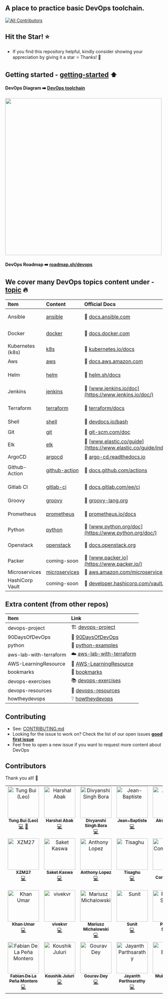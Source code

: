 ##  A place to practice basic DevOps toolchain.
<!-- ALL-CONTRIBUTORS-BADGE:START - Do not remove or modify this section -->
[![All Contributors](https://img.shields.io/badge/all_contributors-27-orange.svg?style=flat-square)](#contributors-)
<!-- ALL-CONTRIBUTORS-BADGE:END -->

## Hit the Star! ⭐
- If you find this repository helpful, kindly consider showing your appreciation by giving it a star ⭐ Thanks! 💖

## Getting started - [getting-started](./getting-started/) ⬆️
#### DevOps Diagram ➡️ [DevOps toolchain](https://en.wikipedia.org/wiki/DevOps_toolchain)
<img src="https://upload.wikimedia.org/wikipedia/commons/0/05/Devops-toolchain.svg" width="500">

#### DevOps Roadmap ➡️ [roadmap.sh/devops](https://roadmap.sh/devops)

## We cover many DevOps topics content under - [topic](./topics/) 🔥
| Item | Content | Official Docs | Hands-on |
|:---|:---|:---|:---|
| Ansible |  [ansible](./topics/ansible/)| 📖 [docs.ansible.com](https://docs.ansible.com/)|✔️ [ansible-helloworld.sh](./topics/ansible/hello-world/ansible-helloworld.sh)|
| Docker |  [docker](./topics/docker/)| 📖 [docs.docker.com](https://docs.docker.com/)|✔️ [docker-helloworld.sh](./topics/docker/basic/docker-helloworld.sh)|
| Kubernetes (k8s) |  [k8s](./topics/k8s/)| 📖 [kubernetes.io/docs](https://kubernetes.io/docs/home/) |✔️ [k8s-helloworld.sh](./topics/k8s/k8s-helloworld.sh)|
| Aws | [aws](./topics/aws/)| 📖 [docs.aws.amazon.com](https://docs.aws.amazon.com/)| ✔️ [EC2_GetStarted](https://docs.aws.amazon.com/AWSEC2/latest/UserGuide/EC2_GetStarted.html) 📖|
| Helm |  [helm](./topics/helm/)| 📖 [helm.sh/docs](https://helm.sh/docs/)|✔️ [helm-helloworld.sh](./topics/helm/hello-world/helm-helloworld.sh)|
| Jenkins |  [jenkins](./topics/jenkins/) | 📖 [www.jenkins.io/doc](https://www.jenkins.io/doc/)|✔️ [Jenkins-Hello-World.md](./topics/jenkins/helloworld/Jenkins-Hello-World.md)|
| Terraform |  [terraform](./topics/terraform/)| 📖 [terraform/docs](https://developer.hashicorp.com/terraform/docs)|✔️ [terraform-helloworld.sh](./topics/terraform/hello-world/terraform-helloworld.sh)|
| Shell |  [shell](./topics/shell/)| 📖 [devdocs.io/bash](https://devdocs.io/bash/)| ✔️ [basic.sh](./topics/shell/basic.sh) 🏃|
| Git |  [git](./topics/git/)| 📖 [git-scm.com/doc](https://git-scm.com/doc)|✔️ [git-helloworld.sh](./topics/git/hello-world/git-helloworld.sh)|
| Elk |  [elk](./topics/elk/)| 📖 [www.elastic.co/guide](https://www.elastic.co/guide/index.html)|✔️ [elk/helloworld](./topics/elk/helloworld/)|
| ArgoCD |  [argocd](./topics/argocd/)| 📖 [argo-cd.readthedocs.io](https://argo-cd.readthedocs.io/en/stable/)|✔️ [argocd/helloworld](./topics/argocd/helloworld/)|
| Github-Action |  [github-action](./topics/github-action/)| 📖 [docs.github.com/actions](https://docs.github.com/actions)|✔️ [Create First Workflow](https://docs.github.com/en/actions/quickstart#creating-your-first-workflow)|
| Gitlab CI |  [gitlab-ci](./topics/gitlabci/)| 📖 [docs.gitlab.com/ee/ci](https://docs.gitlab.com/ee/ci/)|✔️ [Create First Pipeline](https://docs.gitlab.com/ee/ci/quick_start/)|
| Groovy |  [groovy](./topics/groovy/)| 📖 [groovy-lang.org](https://groovy-lang.org/documentation.html)|✔️ [groovy/helloworld](./topics/groovy/helloworld/)|
| Prometheus |  [prometheus](./topics/prometheus/)| 📖 [prometheus.io/docs](https://prometheus.io/docs/)|✔️ [prometheus-helloworld.sh](./topics/prometheus/hello-world/prometheus-helloworld.sh)|
| Python |  [python](./topics/python/)| 📖 [www.python.org/doc](https://www.python.org/doc/)|✔️ [python/helloworld](./topics/python/helloworld/)|
| Openstack |  [openstack](./topics/openstack/)| 📖 [docs.openstack.org](https://docs.openstack.org/2023.2/)|✔️ [openstack/helloworld](./topics/openstack/helloworld/)|
| Packer |  coming-soon| 📖 [www.packer.io](https://www.packer.io/)|coming-soon|
| Microservices| [microservices](./topics/microservices/) | 📖 [aws.amazon.com/microservices](https://aws.amazon.com/microservices/) | coming-soon|
| HashiCorp Vault |  coming-soon| 📖 [developer.hashicorp.com/vault/docs](https://developer.hashicorp.com/vault/docs)|coming-soon|


## Extra content (from other repos)
| Item | Link |
|:---|:---|
| devops-project | 🏗️ [devops-project](https://github.com/tungbq/devops-project)|
| 90DaysOfDevOps | 📆 [90DaysOfDevOps](https://github.com/MichaelCade/90DaysOfDevOps)|
| python | 🐍 [python-examples](https://github.com/tungbq/python-examples)|
| aws-lab-with-terraform | ☁️ [aws-lab-with-terraform](https://github.com/tungbq/aws-lab-with-terraform)|
| AWS-LearningResource |  🧰 [AWS-LearningResource](https://github.com/tungbq/AWS-LearningResource)|
| bookmarks | 🔖 [bookmarks](https://github.com/tungbq/bookmarks)|
| devops-exercises | 📚 [devops-exercises](https://github.com/bregman-arie/devops-exercises)|
| devops-resources | 🔗 [devops-resources](https://github.com/bregman-arie/devops-resources)|
| howtheydevops | ❔ [howtheydevops](https://github.com/bregman-arie/howtheydevops)|

## Contributing
- See: [CONTRIBUTING.md](./CONTRIBUTING.md)
- Looking for the issue to work on? Check the list of our open issues [**good first issue**](https://github.com/tungbq/devops-basic/issues?q=is%3Aissue+is%3Aopen+label%3A%22good+first+issue%22)
- Feel free to open a new issue if you want to request more content about DevOps

## Contributors
Thank you all! 💖
<!-- ALL-CONTRIBUTORS-LIST:START - Do not remove or modify this section -->
<!-- prettier-ignore-start -->
<!-- markdownlint-disable -->
<table>
  <tbody>
    <tr>
      <td align="center" valign="top" width="14.28%"><a href="https://github.com/tungbq"><img src="https://avatars.githubusercontent.com/u/85242618?v=4?s=100" width="100px;" alt="Tung Bui (Leo)"/><br /><sub><b>Tung Bui (Leo)</b></sub></a><br /><a href="https://github.com/tungbq/devops-basic/commits?author=tungbq" title="Code">💻</a> <a href="#business-tungbq" title="Business development">💼</a></td>
      <td align="center" valign="top" width="14.28%"><a href="https://github.com/Harshal662"><img src="https://avatars.githubusercontent.com/u/79760384?v=4?s=100" width="100px;" alt="Harshal Abak"/><br /><sub><b>Harshal Abak</b></sub></a><br /><a href="https://github.com/tungbq/devops-basic/commits?author=Harshal662" title="Code">💻</a></td>
      <td align="center" valign="top" width="14.28%"><a href="https://github.com/thesilentline"><img src="https://avatars.githubusercontent.com/u/82605925?v=4?s=100" width="100px;" alt="Divyanshi Singh Bora"/><br /><sub><b>Divyanshi Singh Bora</b></sub></a><br /><a href="https://github.com/tungbq/devops-basic/commits?author=thesilentline" title="Code">💻</a></td>
      <td align="center" valign="top" width="14.28%"><a href="https://github.com/Jean-BaptisteC"><img src="https://avatars.githubusercontent.com/u/87148630?v=4?s=100" width="100px;" alt="Jean-Baptiste"/><br /><sub><b>Jean-Baptiste</b></sub></a><br /><a href="https://github.com/tungbq/devops-basic/commits?author=Jean-BaptisteC" title="Code">💻</a></td>
      <td align="center" valign="top" width="14.28%"><a href="https://github.com/akj2018"><img src="https://avatars.githubusercontent.com/u/43956935?v=4?s=100" width="100px;" alt="Akshay Jain"/><br /><sub><b>Akshay Jain</b></sub></a><br /><a href="https://github.com/tungbq/devops-basic/commits?author=akj2018" title="Code">💻</a></td>
      <td align="center" valign="top" width="14.28%"><a href="https://github.com/jack-white9"><img src="https://avatars.githubusercontent.com/u/83393304?v=4?s=100" width="100px;" alt="Jack White"/><br /><sub><b>Jack White</b></sub></a><br /><a href="https://github.com/tungbq/devops-basic/commits?author=jack-white9" title="Code">💻</a></td>
      <td align="center" valign="top" width="14.28%"><a href="https://github.com/viktoriussuwandi"><img src="https://avatars.githubusercontent.com/u/68414300?v=4?s=100" width="100px;" alt="Viktorius Suwandi"/><br /><sub><b>Viktorius Suwandi</b></sub></a><br /><a href="https://github.com/tungbq/devops-basic/commits?author=viktoriussuwandi" title="Code">💻</a></td>
    </tr>
    <tr>
      <td align="center" valign="top" width="14.28%"><a href="https://xzm27-d5f48.web.app"><img src="https://avatars.githubusercontent.com/u/55028818?v=4?s=100" width="100px;" alt="XZM27"/><br /><sub><b>XZM27</b></sub></a><br /><a href="https://github.com/tungbq/devops-basic/commits?author=Xzm27" title="Code">💻</a></td>
      <td align="center" valign="top" width="14.28%"><a href="https://github.com/SaketKaswa20"><img src="https://avatars.githubusercontent.com/u/105808363?v=4?s=100" width="100px;" alt="Saket Kaswa"/><br /><sub><b>Saket Kaswa</b></sub></a><br /><a href="https://github.com/tungbq/devops-basic/commits?author=SaketKaswa20" title="Code">💻</a></td>
      <td align="center" valign="top" width="14.28%"><a href="https://github.com/Ostyantic"><img src="https://avatars.githubusercontent.com/u/114023194?v=4?s=100" width="100px;" alt="Anthony Lopez"/><br /><sub><b>Anthony Lopez</b></sub></a><br /><a href="https://github.com/tungbq/devops-basic/commits?author=Ostyantic" title="Code">💻</a></td>
      <td align="center" valign="top" width="14.28%"><a href="https://github.com/Tisaghu"><img src="https://avatars.githubusercontent.com/u/98484780?v=4?s=100" width="100px;" alt="Tisaghu"/><br /><sub><b>Tisaghu</b></sub></a><br /><a href="https://github.com/tungbq/devops-basic/commits?author=Tisaghu" title="Code">💻</a></td>
      <td align="center" valign="top" width="14.28%"><a href="https://allcontributors.org"><img src="https://avatars.githubusercontent.com/u/46410174?v=4?s=100" width="100px;" alt="All Contributors"/><br /><sub><b>All Contributors</b></sub></a><br /><a href="https://github.com/tungbq/devops-basic/commits?author=all-contributors" title="Code">💻</a></td>
      <td align="center" valign="top" width="14.28%"><a href="https://www.breakingpitt.es"><img src="https://avatars.githubusercontent.com/u/10740572?v=4?s=100" width="100px;" alt="Pedro Garcia Rodriguez"/><br /><sub><b>Pedro Garcia Rodriguez</b></sub></a><br /><a href="https://github.com/tungbq/devops-basic/commits?author=BreakingPitt" title="Code">💻</a></td>
      <td align="center" valign="top" width="14.28%"><a href="https://github.com/gaus07"><img src="https://avatars.githubusercontent.com/u/93215648?v=4?s=100" width="100px;" alt="Mohammed Gaus"/><br /><sub><b>Mohammed Gaus</b></sub></a><br /><a href="https://github.com/tungbq/devops-basic/commits?author=gaus07" title="Code">💻</a></td>
    </tr>
    <tr>
      <td align="center" valign="top" width="14.28%"><a href="https://github.com/khanumar03"><img src="https://avatars.githubusercontent.com/u/125285100?v=4?s=100" width="100px;" alt="Khan Umar"/><br /><sub><b>Khan Umar</b></sub></a><br /><a href="https://github.com/tungbq/devops-basic/commits?author=khanumar03" title="Code">💻</a></td>
      <td align="center" valign="top" width="14.28%"><a href="https://github.com/dcompanykrish"><img src="https://avatars.githubusercontent.com/u/99336923?v=4?s=100" width="100px;" alt="vivekvr"/><br /><sub><b>vivekvr</b></sub></a><br /><a href="https://github.com/tungbq/devops-basic/commits?author=dcompanykrish" title="Code">💻</a></td>
      <td align="center" valign="top" width="14.28%"><a href="https://github.com/mariuszmichalowski"><img src="https://avatars.githubusercontent.com/u/92091891?v=4?s=100" width="100px;" alt="Mariusz Michalowski"/><br /><sub><b>Mariusz Michalowski</b></sub></a><br /><a href="https://github.com/tungbq/devops-basic/commits?author=mariuszmichalowski" title="Code">💻</a></td>
      <td align="center" valign="top" width="14.28%"><a href="https://github.com/sunit30"><img src="https://avatars.githubusercontent.com/u/56727564?v=4?s=100" width="100px;" alt="Sunit"/><br /><sub><b>Sunit</b></sub></a><br /><a href="https://github.com/tungbq/devops-basic/commits?author=sunit30" title="Code">💻</a></td>
      <td align="center" valign="top" width="14.28%"><a href="https://praveenshinde.pages.dev/"><img src="https://avatars.githubusercontent.com/u/107350270?v=4?s=100" width="100px;" alt="Praveen Shinde"/><br /><sub><b>Praveen Shinde</b></sub></a><br /><a href="https://github.com/tungbq/devops-basic/commits?author=PraveenShinde3" title="Code">💻</a></td>
      <td align="center" valign="top" width="14.28%"><a href="https://github.com/ShrirangB"><img src="https://avatars.githubusercontent.com/u/68811459?v=4?s=100" width="100px;" alt="Shrirang Borde"/><br /><sub><b>Shrirang Borde</b></sub></a><br /><a href="https://github.com/tungbq/devops-basic/commits?author=ShrirangB" title="Code">💻</a></td>
      <td align="center" valign="top" width="14.28%"><a href="https://github.com/zitaker"><img src="https://avatars.githubusercontent.com/u/92075508?v=4?s=100" width="100px;" alt="Georgii Dryndin"/><br /><sub><b>Georgii Dryndin</b></sub></a><br /><a href="https://github.com/tungbq/devops-basic/commits?author=zitaker" title="Code">💻</a></td>
    </tr>
    <tr>
      <td align="center" valign="top" width="14.28%"><a href="https://www.fdlpm.com"><img src="https://avatars.githubusercontent.com/u/9667945?v=4?s=100" width="100px;" alt="Fabian De La Peña Montero"/><br /><sub><b>Fabian De La Peña Montero</b></sub></a><br /><a href="https://github.com/tungbq/devops-basic/commits?author=fdlpm" title="Code">💻</a></td>
      <td align="center" valign="top" width="14.28%"><a href="https://github.com/killer-man-soul"><img src="https://avatars.githubusercontent.com/u/98640518?v=4?s=100" width="100px;" alt="Koushik Juluri"/><br /><sub><b>Koushik Juluri</b></sub></a><br /><a href="https://github.com/tungbq/devops-basic/commits?author=killer-man-soul" title="Code">💻</a></td>
      <td align="center" valign="top" width="14.28%"><a href="https://github.com/GDGouravDey"><img src="https://avatars.githubusercontent.com/u/117531461?v=4?s=100" width="100px;" alt="Gourav Dey"/><br /><sub><b>Gourav Dey</b></sub></a><br /><a href="https://github.com/tungbq/devops-basic/commits?author=GDGouravDey" title="Code">💻</a></td>
      <td align="center" valign="top" width="14.28%"><a href="https://github.com/Jayanth-Parthsarathy"><img src="https://avatars.githubusercontent.com/u/86654557?v=4?s=100" width="100px;" alt="Jayanth Parthsarathy"/><br /><sub><b>Jayanth Parthsarathy</b></sub></a><br /><a href="https://github.com/tungbq/devops-basic/commits?author=Jayanth-Parthsarathy" title="Code">💻</a></td>
      <td align="center" valign="top" width="14.28%"><a href="https://github.com/mukulbindal"><img src="https://avatars.githubusercontent.com/u/48384048?v=4?s=100" width="100px;" alt="Mukul Bindal"/><br /><sub><b>Mukul Bindal</b></sub></a><br /><a href="https://github.com/tungbq/devops-basic/commits?author=mukulbindal" title="Code">💻</a></td>
      <td align="center" valign="top" width="14.28%"><a href="https://github.com/KatieChilds"><img src="https://avatars.githubusercontent.com/u/116670424?v=4?s=100" width="100px;" alt="KatieChilds"/><br /><sub><b>KatieChilds</b></sub></a><br /><a href="https://github.com/tungbq/devops-basic/commits?author=KatieChilds" title="Code">💻</a></td>
    </tr>
  </tbody>
</table>

<!-- markdownlint-restore -->
<!-- prettier-ignore-end -->

<!-- ALL-CONTRIBUTORS-LIST:END -->
<!-- prettier-ignore-start -->
<!-- markdownlint-disable -->

<!-- markdownlint-restore -->
<!-- prettier-ignore-end -->

<!-- ALL-CONTRIBUTORS-LIST:END -->
